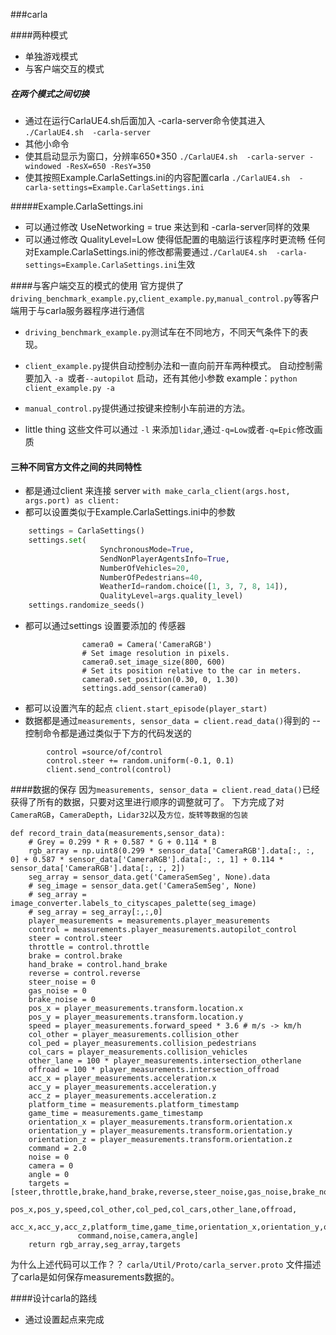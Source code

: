 ###carla

####两种模式
- 单独游戏模式 
- 与客户端交互的模式

##### 在两个模式之间切换
- 通过在运行CarlaUE4.sh后面加入 -carla-server命令使其进入
`./CarlaUE4.sh  -carla-server`
- 其他小命令
- 使其启动显示为窗口，分辨率650*350
`./CarlaUE4.sh  -carla-server -windowed -ResX=650 -ResY=350 `
- 使其按照Example.CarlaSettings.ini的内容配置carla
`./CarlaUE4.sh  -carla-settings=Example.CarlaSettings.ini`

#####Example.CarlaSettings.ini
- 可以通过修改 UseNetworking = true 来达到和 -carla-server同样的效果
- 可以通过修改 QualityLevel=Low 使得低配置的电脑运行该程序时更流畅
任何对Example.CarlaSettings.ini的修改都需要通过`./CarlaUE4.sh  -carla-settings=Example.CarlaSettings.ini`生效


####与客户端交互的模式的使用
官方提供了 `driving_benchmark_example.py`,`client_example.py`,`manual_control.py`等客户端用于与carla服务器程序进行通信

- `driving_benchmark_example.py`测试车在不同地方，不同天气条件下的表现。
- `client_example.py`提供自动控制办法和一直向前开车两种模式。 自动控制需要加入  `-a `或者`--autopilot` 启动，还有其他小参数
example：`python client_example.py -a`
- `manual_control.py`提供通过按键来控制小车前进的方法。

- little thing
这些文件可以通过 `-l` 来添加`lidar`,通过`-q=Low`或者`-q=Epic`修改画质

#### 三种不同官方文件之间的共同特性
- 都是通过client 来连接 server
`with make_carla_client(args.host, args.port) as client:`
- 都可以设置类似于Example.CarlaSettings.ini中的参数
```python
	settings = CarlaSettings()
    settings.set(
                    SynchronousMode=True,
                    SendNonPlayerAgentsInfo=True,
                    NumberOfVehicles=20,
                    NumberOfPedestrians=40,
                    WeatherId=random.choice([1, 3, 7, 8, 14]),
                    QualityLevel=args.quality_level)
    settings.randomize_seeds()
```
- 都可以通过settings 设置要添加的 传感器
```
                camera0 = Camera('CameraRGB')
                # Set image resolution in pixels.
                camera0.set_image_size(800, 600)
                # Set its position relative to the car in meters.
                camera0.set_position(0.30, 0, 1.30)
                settings.add_sensor(camera0)

```
- 都可以设置汽车的起点
`client.start_episode(player_start)`
- 数据都是通过`measurements, sensor_data = client.read_data()`得到的
-- 控制命令都是通过类似于下方的代码发送的
```
        control =source/of/control
        control.steer += random.uniform(-0.1, 0.1)
        client.send_control(control)

```

####数据的保存
因为`measurements, sensor_data = client.read_data()`已经获得了所有的数据，只要对这里进行顺序的调整就可了。
下方完成了对`CameraRGB`，`CameraDepth`，`Lidar32`以及`方位，旋转等数据的包装`
```
def record_train_data(measurements,sensor_data):
    # Grey = 0.299 * R + 0.587 * G + 0.114 * B
    rgb_array = np.uint8(0.299 * sensor_data['CameraRGB'].data[:, :, 0] + 0.587 * sensor_data['CameraRGB'].data[:, :, 1] + 0.114 * sensor_data['CameraRGB'].data[:, :, 2])
    seg_array = sensor_data.get('CameraSemSeg', None).data
    # seg_image = sensor_data.get('CameraSemSeg', None)
    # seg_array = image_converter.labels_to_cityscapes_palette(seg_image)
    # seg_array = seg_array[:,:,0]
    player_measurements = measurements.player_measurements
    control = measurements.player_measurements.autopilot_control
    steer = control.steer
    throttle = control.throttle
    brake = control.brake
    hand_brake = control.hand_brake
    reverse = control.reverse
    steer_noise = 0
    gas_noise = 0
    brake_noise = 0
    pos_x = player_measurements.transform.location.x
    pos_y = player_measurements.transform.location.y
    speed = player_measurements.forward_speed * 3.6 # m/s -> km/h
    col_other = player_measurements.collision_other
    col_ped = player_measurements.collision_pedestrians
    col_cars = player_measurements.collision_vehicles
    other_lane = 100 * player_measurements.intersection_otherlane
    offroad = 100 * player_measurements.intersection_offroad
    acc_x = player_measurements.acceleration.x
    acc_y = player_measurements.acceleration.y
    acc_z = player_measurements.acceleration.z
    platform_time = measurements.platform_timestamp
    game_time = measurements.game_timestamp
    orientation_x = player_measurements.transform.orientation.x
    orientation_y = player_measurements.transform.orientation.y
    orientation_z = player_measurements.transform.orientation.z
    command = 2.0
    noise = 0
    camera = 0
    angle = 0
    targets = [steer,throttle,brake,hand_brake,reverse,steer_noise,gas_noise,brake_noise,
               pos_x,pos_y,speed,col_other,col_ped,col_cars,other_lane,offroad,
               acc_x,acc_y,acc_z,platform_time,game_time,orientation_x,orientation_y,orientation_z,
               command,noise,camera,angle]
    return rgb_array,seg_array,targets
```

为什么上述代码可以工作？？
`carla/Util/Proto/carla_server.proto` 文件描述了carla是如何保存measurements数据的。

####设计carla的路线
- 通过设置起点来完成
```

```
